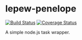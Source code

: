 lepew-penelope
==============
[![Build Status](https://travis-ci.org/tizzo/lepew-penelope.svg?branch=master)](https://travis-ci.org/tizzo/lepew-penelope)
[![Coverage Status](https://img.shields.io/coveralls/tizzo/lepew-penelope.svg)](https://coveralls.io/r/tizzo/lepew-penelope)

A simple node.js task wrapper.
